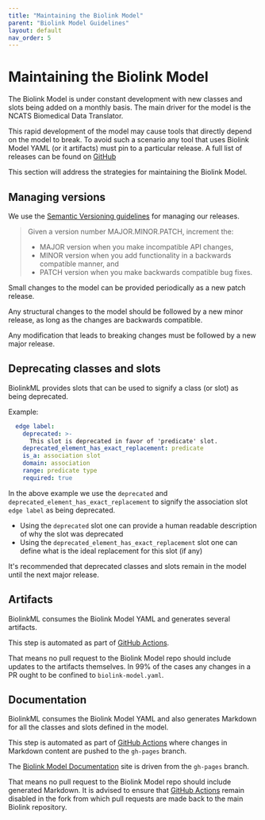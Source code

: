 ```yaml
---
title: "Maintaining the Biolink Model"
parent: "Biolink Model Guidelines"
layout: default
nav_order: 5
---
```


# Maintaining the Biolink Model

The Biolink Model is under constant development with new classes and slots being added on a monthly basis. The main driver for the model is the NCATS Biomedical Data Translator.

This rapid development of the model may cause tools that directly depend on the model to break. To avoid such a scenario any tool that uses Biolink Model YAML (or it artifacts) must pin to a particular release. A full list of releases can be found on [GitHub](https://github.com/biolink/biolink-model/releases)


This section will address the strategies for maintaining the Biolink Model.


## Managing versions

We use the [Semantic Versioning guidelines](https://semver.org/) for managing our releases.

> Given a version number MAJOR.MINOR.PATCH, increment the:
> - MAJOR version when you make incompatible API changes,
> - MINOR version when you add functionality in a backwards compatible manner, and
> - PATCH version when you make backwards compatible bug fixes.


Small changes to the model can be provided periodically as a new patch release. 

Any structural changes to the model should be followed by a new minor release, as long as the changes are backwards compatible.

Any modification that leads to breaking changes must be followed by a new major release.


## Deprecating classes and slots

BiolinkML provides slots that can be used to signify a class (or slot) as being deprecated.

Example:
```yaml
  edge label:
    deprecated: >-
      This slot is deprecated in favor of 'predicate' slot.
    deprecated_element_has_exact_replacement: predicate
    is_a: association slot
    domain: association
    range: predicate type
    required: true
```

In the above example we use the `deprecated` and `deprecated_element_has_exact_replacement` to signify the association slot `edge label` as being deprecated.
- Using the `deprecated` slot one can provide a human readable description of why the slot was deprecated
- Using the `deprecated_element_has_exact_replacement` slot one can define what is the ideal replacement for this slot (if any)

It's recommended that deprecated classes and slots remain in the model until the next major release.


## Artifacts

BiolinkML consumes the Biolink Model YAML and generates several artifacts.

This step is automated as part of [GitHub Actions](https://github.com/biolink/biolink-model/actions). 

That means no pull request to the Biolink Model repo should include updates to the artifacts themselves. In 99% of the cases any changes in a PR ought to be confined to `biolink-model.yaml`.


## Documentation

BiolinkML consumes the Biolink Model YAML and also generates Markdown for all the classes and slots defined in the model.

This step is automated as part of [GitHub Actions](https://github.com/biolink/biolink-model/actions) where changes in Markdown content are pushed to the `gh-pages` branch. 

The [Biolink Model Documentation](https://biolink.github.io/biolink-model/) site is driven from the `gh-pages` branch.

That means no pull request to the Biolink Model repo should include generated Markdown. It is advised to ensure that [GitHub Actions](https://github.com/biolink/biolink-model/actions) remain disabled in the fork from which pull requests are made back to the main Biolink repository.
